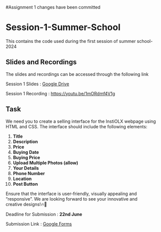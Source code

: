 #Assignment 1 changes have been committed


# Session-1-Summer-School
This contains the code used during the first session of summer school-2024

## Slides and Recordings

The slides and recordings can be accessed through the following link

Session 1 Slides : [Google Drive 
](https://drive.google.com/file/d/1B06kqhmVWGVgniuyt940vqmBMGSQYhrW/view?usp=sharing)

Session 1 Recording : https://youtu.be/1mORdmf4V1g

## Task

We need you to create a selling interface for the InstiOLX webpage using HTML and CSS. The interface should include the following elements:

1. **Title**
2. **Description**
3. **Price**
4. **Buying Date**
5. **Buying Price**
6. **Upload Multiple Photos (allow)**
7. **Your Details**
8. **Phone Number**
9. **Location**
10. **Post Button**

Ensure that the interface is user-friendly, visually appealing and “responsive”. We are looking forward to see your innovative and creative designs!🔥🙌

Deadline for Submission : **22nd June**

Submission Link : [Google Forms](https://forms.gle/xbWPxV455UTyYJrs7)

